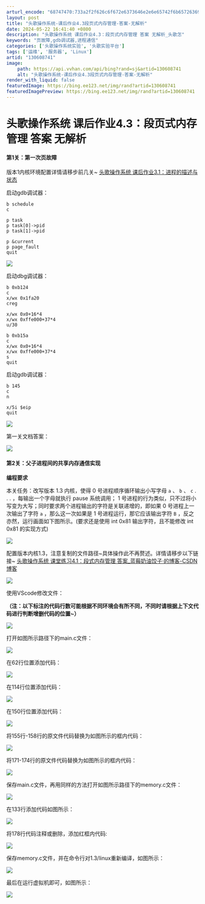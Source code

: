 ```yaml
---
arturl_encode: "68747470:733a2f2f626c6f672e6373646e2e6e65742f6b65726369692f:61727469636c652f64657461696c732f313330363038373431"
layout: post
title: "头歌操作系统-课后作业4.3段页式内存管理-答案-无解析"
date: 2024-05-22 16:41:40 +0800
description: "头歌操作系统 课后作业4.3：段页式内存管理 答案 无解析_头歌怎"
keywords: "页故障,gdb调试器,进程通信"
categories: ['头歌操作系统实验', '头歌实验平台']
tags: ['运维', '服务器', 'Linux']
artid: "130608741"
image:
    path: https://api.vvhan.com/api/bing?rand=sj&artid=130608741
    alt: "头歌操作系统-课后作业4.3段页式内存管理-答案-无解析"
render_with_liquid: false
featuredImage: https://bing.ee123.net/img/rand?artid=130608741
featuredImagePreview: https://bing.ee123.net/img/rand?artid=130608741
---
```


# 头歌操作系统 课后作业4.3：段页式内存管理 答案 无解析

#### 第1关：第一次页故障

版本1内核环境配置详情请移步前几关~
[头歌操作系统 课后作业3.1：进程的描述与状态](https://blog.csdn.net/kercii/article/details/129765771 "头歌操作系统 课后作业3.1：进程的描述与状态")

启动gdb调试器：

```
b schedule
c

p task
p task[0]->pid
p task[1]->pid

p &current
p page_fault
quit

```

![](https://i-blog.csdnimg.cn/blog_migrate/9409df3e973061e22ae667bc08a43896.png)

启动dbg调试器：

```
b 0xb124
c
x/wx 0x1fa20
creg

x/wx 0x0+16*4
x/wx 0xffe000+37*4
u/30

b 0xb15a
c
x/wx 0x0+16*4
x/wx 0xffe000+37*4
s
quit
```

启动gdb调试器：

```
b 145
c
n

x/5i $eip
quit
```

![](https://i-blog.csdnimg.cn/blog_migrate/e8c15cff496c13f3d14838044b7a68f5.png)

第一关文档答案：

![](https://i-blog.csdnimg.cn/blog_migrate/f379974d1fd7d7eb7c8e14fb4d705d3f.png)

#### 第2关：父子进程间的共享内存通信实现

**编程要求**

本关任务：改写版本 1.3 内核，使得 0 号进程顺序循环输出小写字母
`a`
、
`b`
、
`c`
. . . ，每输出一个字母就执行 pause 系统调用； 1 号进程的行为类似，只不过将小写变为大写；同时要求两个进程输出的字符是关联递增的，即如果 0 号进程上一次输出了字符
`a`
，那么这一次如果是 1 号进程运行，那它应该输出字符
`B`
，反之亦然，运行画面如下图所示。(要求还是使用 int 0x81 输出字符，且不能修改 int 0x81 的实现方式)

![](https://i-blog.csdnimg.cn/blog_migrate/1daa3c2ffa7e25456dd0106b0bb17196.png)

配置版本内核1.3，注意复制的文件路径~具体操作此不再赘述。详情请移步以下链接~
[头歌操作系统 课堂练习4.1：段式内存管理 答案\_蓝莓奶油饺子·的博客-CSDN博客](https://blog.csdn.net/kercii/article/details/130523653?spm=1001.2014.3001.5501 "头歌操作系统 课堂练习4.1：段式内存管理 答案_蓝莓奶油饺子·的博客-CSDN博客")

![](https://i-blog.csdnimg.cn/blog_migrate/8392d4d5771c769498559a26f5d059b2.png)

使用VScode修改文件：

**（注：以下标注的代码行数可能根据不同环境会有所不同，不同时请根据上下文代码进行判断增删代码的位置~）**

![](https://i-blog.csdnimg.cn/blog_migrate/926fa85999302e25e59dacecae9e7281.png)

打开如图所示路径下的main.c文件：

![](https://i-blog.csdnimg.cn/blog_migrate/b4634c1abbd985303b422713cf910820.png)

在62行位置添加代码：

![](https://i-blog.csdnimg.cn/blog_migrate/d7293c9b9f6fbe66ab1b282d737319ea.png)

在114行位置添加代码：

![](https://i-blog.csdnimg.cn/blog_migrate/47dd017cd00d81793c178e1eb703287a.png)

在150行位置添加代码：

![](https://i-blog.csdnimg.cn/blog_migrate/e4515120cfca693443b49155d6ef051a.png)

将155行-158行的原文件代码替换为如图所示的框内代码：

![](https://i-blog.csdnimg.cn/blog_migrate/6a80126f5680ef46e76a5b9e0efa902e.png)

将171-174行的原文件代码替换为如图所示的框内代码：

![](https://i-blog.csdnimg.cn/blog_migrate/bf8e4642ae9596f10bf4c7f6c3e96477.png)

保存main.c文件，再用同样的方法打开如图所示路径下的memory.c文件：

![](https://i-blog.csdnimg.cn/blog_migrate/f33083598af8437b5e16015c3214c0cd.png)

在133行添加代码如图所示：

![](https://i-blog.csdnimg.cn/blog_migrate/b9190c7b15edbc4056f599aa5c053422.png)

将178行代码注释或删除，添加红框内代码:

![](https://i-blog.csdnimg.cn/blog_migrate/1edb0f250625f09572ebe6ffe0b47492.png)

保存memory.c文件，并在命令行对1.3/linux重新编译，如图所示：

![](https://i-blog.csdnimg.cn/blog_migrate/eeb30306b9fb923a83272268274494ce.png)

最后在运行虚拟机即可，如图所示：

![](https://i-blog.csdnimg.cn/blog_migrate/3252864968443f30b680dcc684a69eae.png)